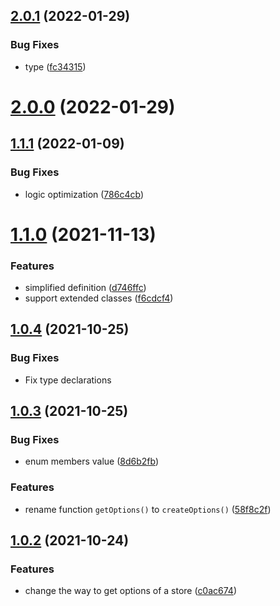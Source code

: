 ## [2.0.1](https://github.com/Zolyn/pinia-class-transformer/compare/v2.0.0...v2.0.1) (2022-01-29)

### Bug Fixes

-   type ([fc34315](https://github.com/Zolyn/pinia-class-transformer/commit/fc34315fc1fb271fcf171cf59bb2a4a5c604ad25))

# [2.0.0](https://github.com/Zolyn/pinia-class-transformer/compare/v1.1.1...v2.0.0) (2022-01-29)

## [1.1.1](https://github.com/Zolyn/pinia-store-decorators/compare/v1.1.0...v1.1.1) (2022-01-09)

### Bug Fixes

-   logic optimization ([786c4cb](https://github.com/Zolyn/pinia-store-decorators/commit/786c4cbe2ba0c224696bb435857e202f96852df8))

# [1.1.0](https://github.com/Zolyn/pinia-store-decorators/compare/v1.0.4...v1.1.0) (2021-11-13)

### Features

-   simplified definition ([d746ffc](https://github.com/Zolyn/pinia-store-decorators/commit/d746ffcca680f84b51982bd4b0fe85e71b763bc3))
-   support extended classes ([f6cdcf4](https://github.com/Zolyn/pinia-store-decorators/commit/f6cdcf49680b2aec2711f9f72deb928b5a46f0a2))

## [1.0.4](https://github.com/Zolyn/pinia-store-decorators/compare/v1.0.2...v1.0.4) (2021-10-25)

### Bug Fixes

-   Fix type declarations

## [1.0.3](https://github.com/Zolyn/pinia-store-decorators/compare/v1.0.2...v1.0.3) (2021-10-25)

### Bug Fixes

-   enum members value ([8d6b2fb](https://github.com/Zolyn/pinia-store-decorators/commit/8d6b2fb4a11faacfa47096385d4c6c676f139eaa))

### Features

-   rename function `getOptions()` to `createOptions()` ([58f8c2f](https://github.com/Zolyn/pinia-store-decorators/commit/58f8c2fdf5e1947a272a983b5ede23ea46eb7f33))

## [1.0.2](https://github.com/Zolyn/pinia-store-decorators/compare/v1.0.1...v1.0.2) (2021-10-24)

### Features

-   change the way to get options of a store ([c0ac674](https://github.com/Zolyn/pinia-store-decorators/commit/c0ac6746ea161bcf2d4af9050cee9cc4fe2d1b1c))

